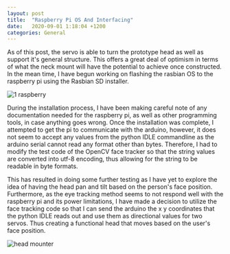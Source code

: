 ```yaml
---
layout: post
title:  "Raspberry Pi OS And Interfacing"
date:   2020-09-01 1:18:04 +1200
categories: General
---
```


As of this post, the servo is able to turn the prototype head as well as support it's general structure. This offers a great deal of optimism
 in terms of what the neck mount will have the potential to achieve once constructed. In the mean time, I have begun working on flashing the rasbian OS to
 the raspberry pi using the Rasbian SD installer.
 
 <img src= "{{site.baseurl}}/assets/Images/raspberry1.PNG" alt = "1 raspberry">
 
During the installation process, I have been making careful note of any documentation needed for the raspberry pi, as well as other programming tools,
 in case anything goes wrong. Once the installation was complete, I attempted to get the pi to communicate with the arduino, however, it does not seem to
 accept any values from the python IDLE commandline as the arduino serial cannot read any format other than bytes. Therefore, I had to
 modify the test code of the OpenCV face tracker so that the string values are converted into utf-8 encoding, thus allowing for the string to be readable in
 byte formats.
 
 
This has resulted in doing some further testing as I have yet to explore the idea of having the head pan and tilt based on the person's face position.
Furthermore, as the eye tracking method seems to not respond well with the raspberry pi and its power limitations, I have made a decision to utilize the 
face tracking code so that I can send the arduino the x y coordinates that the python IDLE reads out and use them as directional values for two servos. Thus creating a functional head
 that moves based on the user's face position.

 <img src= "{{site.baseurl}}/assets/Images/headMount.PNG" alt = "head mounter">

